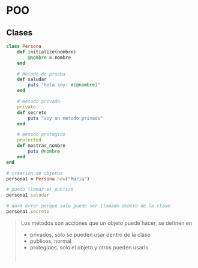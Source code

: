 # POO

## Clases
```ruby
class Persona
    def initialize(nombre)
        @nombre = nombre
    end

    # Método de prueba
    def saludar
        puts "hola soy: #{@nombre}"
    end

    # método privado
    private
    def secreto
        puts "soy un metodo privado"
    end

    # método protegido
    protected
    def mostrar_nombre
        puts @nombre
    end
end

# creacion de objetos
persona1 = Persona.new("Maria")

# puedo llamar al publico
persona1.saludar

# dará error porque solo puede ser llamado dentro de la clase
persona1.secreto
```

> Los métodos son acciones que un objeto puede hacer, se definen en 
> - privados, solo se pueden usar dentro de la clase
> - publicos, normal
> - protegidos, solo el objeto y otros pueden usarlo
> <br>

